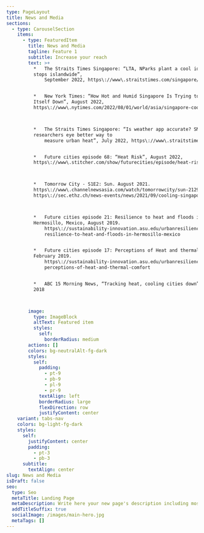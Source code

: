 ```yaml
---
type: PageLayout
title: News and Media
sections:
  - type: CarouselSection
    items:
      - type: FeaturedItem
        title: News and Media
        tagline: Feature 1
        subtitle: Increase your reach
        text: >+
          *   The Straits Times Singapore: “LTA, NParks plant a cool idea at bus
          stops islandwide”,
              September 2022, https\://www\.straitstimes.com/singapore/transport/lta-nparks-plant-a-cool-ideaat-bus-stops-islandwide


          *   New York Times: “How Hot and Humid Singapore Is Trying to Cool
          Itself Down”, August 2022,
          https\://www\.nytimes.com/2022/08/01/world/asia/singapore-cooling-heat-climate.html



          *   The Straits Times Singapore: “Is weather app accurate? SMU
          researchers eye better way to
              measure urban heat”, July 2022, https\://www\.straitstimes.com/singapore/environment/is-weatherapp-accurate-smu-researchers-eye-better-way-to-measure-urban-heat?close=true


          *   Future cities episode 68: “Heat Risk”, August 2022,
          https\://www\.stitcher.com/show/futurecities/episode/heat-risk-205402184



          *   Tomorrow City - S1E2: Sun. August 2021.
          https\://www\.channelnewsasia.com/watch/tomorrowcity/sun-2129581,
          https\://sec.ethz.ch/news-events/news/2021/09/cooling-singapore-in-tomorrowcity.html



          *   Future cities episode 21: Resilience to heat and floods in
          Hermosillo, Mexico, August 2019.
              https\://sustainability-innovation.asu.edu/urbanresilience/news/archive/future-cities-episode-21-
              resilience-to-heat-and-floods-in-hermosillo-mexico


          *   Future cities episode 17: Perceptions of Heat and thermal comfort,
          February 2019.
              https\://sustainability-innovation.asu.edu/urbanresilience/news/archive/future-cities-episode-17-
              perceptions-of-heat-and-thermal-comfort


          *   ABC 15 Morning News, “Tracking heat, cooling cities down”, October
          2018



        image:
          type: ImageBlock
          altText: Featured item
          styles:
            self:
              borderRadius: medium
        actions: []
        colors: bg-neutralAlt-fg-dark
        styles:
          self:
            padding:
              - pt-9
              - pb-9
              - pl-9
              - pr-9
            textAlign: left
            borderRadius: large
            flexDirection: row
            justifyContent: center
    variant: tabs-nav
    colors: bg-light-fg-dark
    styles:
      self:
        justifyContent: center
        padding:
          - pt-3
          - pb-3
      subtitle:
        textAlign: center
slug: News and Media
isDraft: false
seo:
  type: Seo
  metaTitle: Landing Page
  metaDescription: Write here your new page's description including most relevant keywords.
  addTitleSuffix: true
  socialImage: /images/main-hero.jpg
  metaTags: []
---
```

